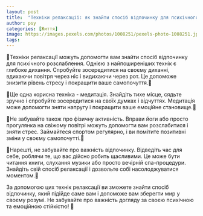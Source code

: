 ```yaml
---
layout: post
title:  "Техніки релаксації: як знайти спосіб відпочинку для психічного розслаблення."
author: psy
categories: [Життя]
image: https://images.pexels.com/photos/1008251/pexels-photo-1008251.jpeg?auto=compress&cs=tinysrgb&fit=crop&h=627&w=1200
tags: 
---
```


🌿Техніки релаксації можуть допомогти вам знайти спосіб відпочинку для психічного розслаблення. Однією з найпоширеніших технік є глибоке дихання. Спробуйте зосередитися на своєму диханні, вдихаючи повітря через ніс і видихаючи через рот. Це допоможе знизити рівень стресу і покращити ваше самопочуття.🌿

🧘Ще одна корисна техніка - медитація. Знайдіть тихе місце, сядьте зручно і спробуйте зосередитися на своїх думках і відчуттях. Медитація може допомогти зняти напругу і покращити ваше емоційне становище.🧘

🌸Не забувайте також про фізичну активність. Вправи йоги або просто прогулянка на свіжому повітрі можуть допомогти вам розслабитися і зняти стрес. Займайтеся спортом регулярно, і ви помітите позитивні зміни у своєму самопочутті.🌸

💆Нарешті, не забувайте про важність відпочинку. Відведіть час для себе, роблячи те, що вас дійсно робить щасливими. Це може бути читання книги, слухання музики або просто вечірній спа-процедури. Знайдіть свій спосіб релаксації і дозвольте собі насолоджуватися моментом.💆

За допомогою цих технік релаксації ви зможете знайти спосіб відпочинку, який підійде саме вам і допоможе вам зберегти мир у своєму розумі. Не забувайте про важність догляду за своєю психічною та емоційною стійкістю! 🌺


